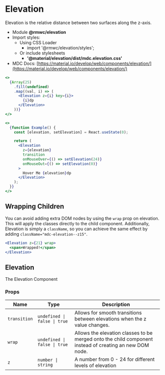 # Elevation

Elevation is the relative distance between two surfaces along the z-axis.

- Module **@rmwc/elevation**
- Import styles:
  - Using CSS Loader
    - import '@rmwc/elevation/styles';
  - Or include stylesheets
    - **'@material/elevation/dist/mdc.elevation.css'**
- MDC Docs: [https://material.io/develop/web/components/elevation/](https://material.io/develop/web/components/elevation/)

```jsx
<>
  {Array(25)
    .fill(undefined)
    .map((val, i) => (
      <Elevation z={i} key={i}>
        {i}dp
      </Elevation>
    ))}
</>
```

```jsx
<>
  {function Example() {
    const [elevation, setElevation] = React.useState(0);

    return (
      <Elevation
        z={elevation}
        transition
        onMouseOver={() => setElevation(24)}
        onMouseOut={() => setElevation(0)}
      >
        Hover Me {elevation}dp
      </Elevation>
    );
  }}
</>
```

## Wrapping Children

You can avoid adding extra DOM nodes by using the `wrap` prop on elevation. This will apply the classes directly to the child component. Additionally, Elevation is simply a `className`, so you can achieve the same effect by adding `className="mdc-elevation--z15"`.

```jsx
<Elevation z={21} wrap>
  <span>Wrapped!</span>
</Elevation>
```

## Elevation
The Elevation Component

### Props

| Name | Type | Description |
|------|------|-------------|
| `transition` | `undefined \| false \| true` | Allows for smooth transitions between elevations when the z value changes. |
| `wrap` | `undefined \| false \| true` | Allows the elevation classes to be merged onto the child component instead of creating an new DOM node. |
| `z` | `number \| string` | A number from 0 - 24 for different levels of elevation |


